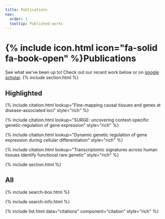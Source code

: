 ```yaml
---
title: Publications
nav:
  order: 1
  tooltip: Published works
---
```


# {% include icon.html icon="fa-solid fa-book-open" %}Publications

See what we've been up to! Check out our recent work below or on [google scholar](https://scholar.google.com/citations?user=nrRHpcwAAAAJ&hl=en).
{% include section.html %}

## Highlighted

{% include citation.html lookup="Fine-mapping causal tissues and genes at disease-associated loci" style="rich" %}

{% include citation.html lookup="SURGE: uncovering context-specific genetic-regulation of gene expression" style="rich" %}

{% include citation.html lookup="Dynamic genetic regulation of gene expression during cellular differentiation" style="rich" %}

{% include citation.html lookup="Transcriptomic signatures across human tissues identify functional rare genetic" style="rich" %}

{% include section.html %}

## All

{% include search-box.html %}

{% include search-info.html %}

{% include list.html data="citations" component="citation" style="rich" %}
